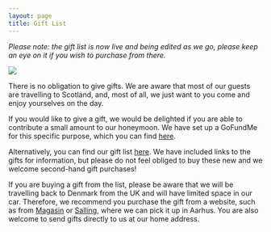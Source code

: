 ```yaml
---
layout: page
title: Gift List
---
```


*Please note: the gift list is now live and being edited as we go, please keep an eye on it if you wish to purchase from there.*

<a href="https://lh3.googleusercontent.com/ldR5ocBLhSeOm2jYfbhG37HvUQtcEKN3eWu5FrmauqyoBRW6GZNCNlWK6Pay9jLRCyaswn2bdKWWuJRNESbJkI3vLp4X_7ZW41QD_ZLXG7X3juEWjx56-xWBiOTGRr6mWLS7DoxAgQ=w2400?source=screenshot.guru"> <img src="https://lh3.googleusercontent.com/ldR5ocBLhSeOm2jYfbhG37HvUQtcEKN3eWu5FrmauqyoBRW6GZNCNlWK6Pay9jLRCyaswn2bdKWWuJRNESbJkI3vLp4X_7ZW41QD_ZLXG7X3juEWjx56-xWBiOTGRr6mWLS7DoxAgQ=w600-h315-p-k" /> </a>

There is no obligation to give gifts. We are aware that most of our guests are travelling to Scotland, and, most of all, we just want to you come and enjoy yourselves on the day.

If you would like to give a gift, we would be delighted if you are able to contribute a small amount to our honeymoon. We have set up a GoFundMe for this specific purpose, which you can find [here](https://gofund.me/b9be96c1). 

Alternatively, you can find our gift list [here](https://docs.google.com/spreadsheets/d/1Ip5vdkOU3Y2OFw1VNXHRGgmun7bNEcKLy0aAcPcRyqY/edit?usp=sharing). We have included links to the gifts for information, but please do not feel obliged to buy these new and we welcome second-hand gift purchases!

If you are buying a gift from the list, please be aware that we will be travelling back to Denmark from the UK and will have limited space in our car. Therefore, we recommend you purchase the gift from a website, such as from [Magasin](https://www.magasin.dk/) or [Salling](https://salling.dk/bolig/c-6/), where we can pick it up in Aarhus. You are also welcome to send gifts directly to us at our home address.
